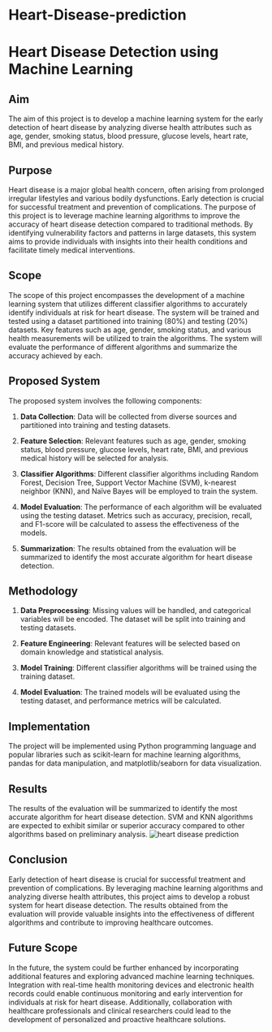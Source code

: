 # Heart-Disease-prediction
# Heart Disease Detection using Machine Learning

## Aim

The aim of this project is to develop a machine learning system for the early detection of heart disease by analyzing diverse health attributes such as age, gender, smoking status, blood pressure, glucose levels, heart rate, BMI, and previous medical history.

## Purpose

Heart disease is a major global health concern, often arising from prolonged irregular lifestyles and various bodily dysfunctions. Early detection is crucial for successful treatment and prevention of complications. The purpose of this project is to leverage machine learning algorithms to improve the accuracy of heart disease detection compared to traditional methods. By identifying vulnerability factors and patterns in large datasets, this system aims to provide individuals with insights into their health conditions and facilitate timely medical interventions.

## Scope

The scope of this project encompasses the development of a machine learning system that utilizes different classifier algorithms to accurately identify individuals at risk for heart disease. The system will be trained and tested using a dataset partitioned into training (80%) and testing (20%) datasets. Key features such as age, gender, smoking status, and various health measurements will be utilized to train the algorithms. The system will evaluate the performance of different algorithms and summarize the accuracy achieved by each.

## Proposed System

The proposed system involves the following components:

1. **Data Collection**: Data will be collected from diverse sources and partitioned into training and testing datasets.

2. **Feature Selection**: Relevant features such as age, gender, smoking status, blood pressure, glucose levels, heart rate, BMI, and previous medical history will be selected for analysis.

3. **Classifier Algorithms**: Different classifier algorithms including Random Forest, Decision Tree, Support Vector Machine (SVM), k-nearest neighbor (KNN), and Naïve Bayes will be employed to train the system.

4. **Model Evaluation**: The performance of each algorithm will be evaluated using the testing dataset. Metrics such as accuracy, precision, recall, and F1-score will be calculated to assess the effectiveness of the models.

5. **Summarization**: The results obtained from the evaluation will be summarized to identify the most accurate algorithm for heart disease detection.

## Methodology

1. **Data Preprocessing**: Missing values will be handled, and categorical variables will be encoded. The dataset will be split into training and testing datasets.

2. **Feature Engineering**: Relevant features will be selected based on domain knowledge and statistical analysis.

3. **Model Training**: Different classifier algorithms will be trained using the training dataset.

4. **Model Evaluation**: The trained models will be evaluated using the testing dataset, and performance metrics will be calculated.

## Implementation

The project will be implemented using Python programming language and popular libraries such as scikit-learn for machine learning algorithms, pandas for data manipulation, and matplotlib/seaborn for data visualization.

## Results

The results of the evaluation will be summarized to identify the most accurate algorithm for heart disease detection. SVM and KNN algorithms are expected to exhibit similar or superior accuracy compared to other algorithms based on preliminary analysis.
![heart disease prediction](https://github.com/Praveen3333/Heart-Disease-prediction/assets/118544446/ace1c23f-3c78-43ed-aff2-991d82585b5f)


## Conclusion

Early detection of heart disease is crucial for successful treatment and prevention of complications. By leveraging machine learning algorithms and analyzing diverse health attributes, this project aims to develop a robust system for heart disease detection. The results obtained from the evaluation will provide valuable insights into the effectiveness of different algorithms and contribute to improving healthcare outcomes.

## Future Scope

In the future, the system could be further enhanced by incorporating additional features and exploring advanced machine learning techniques. Integration with real-time health monitoring devices and electronic health records could enable continuous monitoring and early intervention for individuals at risk for heart disease. Additionally, collaboration with healthcare professionals and clinical researchers could lead to the development of personalized and proactive healthcare solutions.
